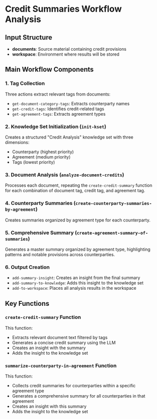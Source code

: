 # Credit Summaries Workflow Analysis

## Input Structure
- **documents**: Source material containing credit provisions
- **workspace**: Environment where results will be stored

## Main Workflow Components

### 1. Tag Collection
Three actions extract relevant tags from documents:
- `get-document-category-tags`: Extracts counterparty names
- `get-credit-tags`: Identifies credit-related tags
- `get-agreement-tags`: Extracts agreement types

### 2. Knowledge Set Initialization (`init-kset`)
Creates a structured "Credit Analysis" knowledge set with three dimensions:
- Counterparty (highest priority)
- Agreement (medium priority)
- Tags (lowest priority)

### 3. Document Analysis (`analyze-document-credits`)
Processes each document, repeating the `create-credit-summary` function for each combination of document tag, credit tag, and agreement tag.

### 4. Counterparty Summaries (`create-counterparty-summaries-by-agreement`)
Creates summaries organized by agreement type for each counterparty.

### 5. Comprehensive Summary (`create-agreement-summary-of-summaries`)
Generates a master summary organized by agreement type, highlighting patterns and notable provisions across counterparties.

### 6. Output Creation
- `add-summary-insight`: Creates an insight from the final summary
- `add-summary-to-knowledge`: Adds this insight to the knowledge set
- `add-to-workspace`: Places all analysis results in the workspace

## Key Functions

### `create-credit-summary` Function
This function:
- Extracts relevant document text filtered by tags
- Generates a concise credit summary using the LLM
- Creates an insight with the summary
- Adds the insight to the knowledge set

### `summarize-counterparty-in-agreement` Function
This function:
- Collects credit summaries for counterparties within a specific agreement type
- Generates a comprehensive summary for all counterparties in that agreement
- Creates an insight with this summary
- Adds the insight to the knowledge set